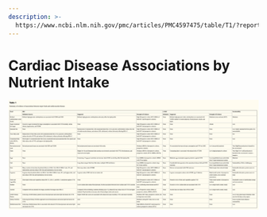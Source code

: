 ```yaml
---
description: >-
  https://www.ncbi.nlm.nih.gov/pmc/articles/PMC4597475/table/T1/?report=objectonly
---
```


# Cardiac Disease Associations by Nutrient Intake

![](../.gitbook/assets/image%20%281%29.png)

